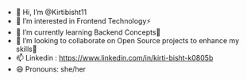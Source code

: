 - 👋 Hi, I’m @Kirtibisht11
- 👀 I’m interested in Frontend Technology⚡️
- 🌱 I’m currently learning Backend Concepts💪
- 💞️ I’m looking to collaborate on Open Source projects to enhance my skills🚀
- 📫 Linkedin : https://www.linkedin.com/in/kirti-bisht-k0805b
- 😄 Pronouns: she/her
  

<!---
Kirtibisht11/Kirtibisht11 is a ✨ special ✨ repository because its `README.md` (this file) appears on your GitHub profile.
You can click the Preview link to take a look at your changes.
--->
